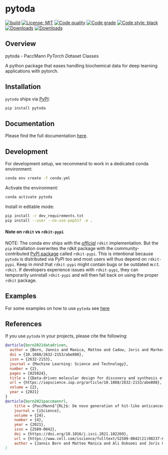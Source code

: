 # pytoda
[![build](https://github.com/PaccMann/paccmann_datasets/workflows/build/badge.svg)](https://github.com/PaccMann/paccmann_datasets/actions)
[![License: MIT](https://img.shields.io/badge/License-MIT-yellow.svg)](https://opensource.org/licenses/MIT)
[![Code quality](https://api.codiga.io/project/22043/score/svg)](https://codiga.io/)
[![Code grade](https://api.codiga.io/project/22043/status/svg)](https://codiga.io/)
[![Code style: black](https://img.shields.io/badge/code%20style-black-000000.svg)](https://github.com/psf/black)
[![Downloads](https://pepy.tech/badge/pytoda)](https://pepy.tech/project/pytoda)
[![Downloads](https://pepy.tech/badge/pytoda/month)](https://pepy.tech/project/pytoda)

## Overview

pytoda - PaccMann P*yTo*rch *Da*taset Classes

A python package that eases handling biochemical data for deep learning applications with pytorch.

## Installation

`pytoda` ships via [PyPI](https://pypi.org/project/pytoda):
```sh
pip install pytoda
```
## Documentation

Please find the full documentation [here](https://paccmann.github.io/paccmann_datasets/).

## Development

For development setup, we recommend to work in a dedicated conda environment:

```sh
conda env create -f conda.yml
```

Activate the environment:

```sh
conda activate pytoda
```

Install in editable mode:

```sh
pip install -r dev_requirements.txt
pip install --user --no-use-pep517 -e .
```
#### Note on `rdkit` vs `rdkit-pypi`
NOTE: The conda env ships with the [*official*](https://github.com/rdkit/rdkit) `rdkit` implementation.
But the `pip` installation overwrites the rdkit package with the community-contributed [PyPI package](https://pypi.org/project/rdkit-pypi/#history) called `rdkit-pypi`. This is intentional because `pytoda` is distributed via PyPI too and most users will thus depend on `rdkit-pypi`. Keep in mind that `rdkit-pypi` might contain bugs or be outdated w.r.t. `rdkit`. If developers experience issues with `rdkit-pypi`, they can temporarily uninstall `rdkit-pypi` and will then fall back on using the proper `rdkit` package.


## Examples

For some examples on how to use `pytoda` see [here](./examples)

## References

If you use `pytoda` in your projects, please cite the following:

```bib
@article{born2021datadriven,
  author = {Born, Jannis and Manica, Matteo and Cadow, Joris and Markert, Greta and Mill, Nil Adell and Filipavicius, Modestas and Janakarajan, Nikita and Cardinale, Antonio and Laino, Teodoro and {Rodr{\'{i}}guez Mart{\'{i}}nez}, Mar{\'{i}}a},
  doi = {10.1088/2632-2153/abe808},
  issn = {2632-2153},
  journal = {Machine Learning: Science and Technology},
  number = {2},
  pages = {025024},
  title = {{Data-driven molecular design for discovery and synthesis of novel ligands: a case study on SARS-CoV-2}},
  url = {https://iopscience.iop.org/article/10.1088/2632-2153/abe808},
  volume = {2},
  year = {2021}
}
@article{born2021paccmannrl,
    title = {PaccMann$^{RL}$: De novo generation of hit-like anticancer molecules from transcriptomic data via reinforcement learning},
    journal = {iScience},
    volume = {24},
    number = {4},
    year = {2021},
    issn = {2589-0042},
    doi = {https://doi.org/10.1016/j.isci.2021.102269},
    url = {https://www.cell.com/iscience/fulltext/S2589-0042(21)00237-6},
    author = {Jannis Born and Matteo Manica and Ali Oskooei and Joris Cadow and Greta Markert and Mar{\'\i}a Rodr{\'\i}guez Mart{\'\i}nez}}
}
```
